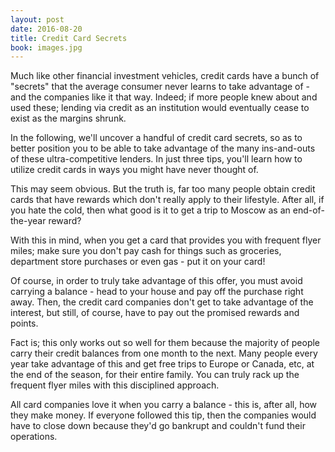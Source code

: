 ```yaml
---
layout: post
date: 2016-08-20
title: Credit Card Secrets
book: images.jpg
---
```


Much like other financial investment vehicles, credit cards have a bunch of "secrets" that the average consumer never learns to take advantage of - and the companies like it that way. Indeed; if more people knew about and used these; lending via credit as an institution would eventually cease to exist as the margins shrunk.

In the following, we'll uncover a handful of credit card secrets, so as to better position you to be able to take advantage of the many ins-and-outs of these ultra-competitive lenders. In just three tips, you'll learn how to utilize credit cards in ways you might have never thought of.

This may seem obvious. But the truth is, far too many people obtain credit cards that have rewards which don't really apply to their lifestyle. After all, if you hate the cold, then what good is it to get a trip to Moscow as an end-of-the-year reward?

With this in mind, when you get a card that provides you with frequent flyer miles; make sure you don't pay cash for things such as groceries, department store purchases or even gas - put it on your card!

Of course, in order to truly take advantage of this offer, you must avoid carrying a balance - head to your house and pay off the purchase right away. Then, the credit card companies don't get to take advantage of the interest, but still, of course, have to pay out the promised rewards and points.

Fact is; this only works out so well for them because the majority of people carry their credit balances from one month to the next. Many people every year take advantage of this and get free trips to Europe or Canada, etc, at the end of the season, for their entire family. You can truly rack up the frequent flyer miles with this disciplined approach.

All card companies love it when you carry a balance - this is, after all, how they make money. If everyone followed this tip, then the companies would have to close down because they'd go bankrupt and couldn't fund their operations.

